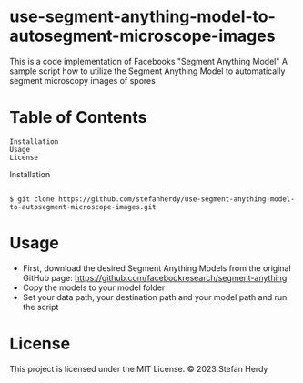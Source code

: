 # use-segment-anything-model-to-autosegment-microscope-images


This is a code implementation of Facebooks "Segment Anything Model"
A sample script how to utilize the Segment Anything Model to automatically segment microscopy images of spores

# Table of Contents

    Installation
    Usage
    License

Installation

```shell

$ git clone https://github.com/stefanherdy/use-segment-anything-model-to-autosegment-microscope-images.git
```
# Usage

-  First, download the desired Segment Anything Models from the original GitHub page:
   https://github.com/facebookresearch/segment-anything
-  Copy the models to your model folder
-  Set your data path, your destination path and your model path and run the script

# License

This project is licensed under the MIT License.
:copyright: 2023 Stefan Herdy

